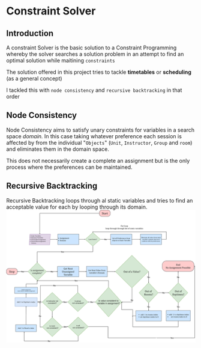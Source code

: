 # Constraint Solver

## Introduction

A constraint Solver is the basic solution to a Constraint Programming whereby the solver searches a solution problem in an attempt to find an optimal solution while maitining `constraints`

The solution offered in this project tries to tackle **timetables** or **scheduling** (as a general concept)

I tackled this with  `node consistency` and `recursive backtracking` in that order

## Node Consistency

Node Consistency aims to satisfy unary constraints for variables in a search space *domain.* In this case taking whatever preference each session is affected by from the individual "`Objects`" (`Unit`, `Instructor`, `Group` and `room`) and eliminates them in the domain space.

This does not necessarily create a complete an assignment but is the only process where the preferences can be maintained.

## Recursive Backtracking

Recursive Backtracking loops through al static variables and tries to find an acceptable value for each by looping through its domain.
![Constraint Solver Diagram](CosntraintSolver.png "Constraint Solver Diagram")
